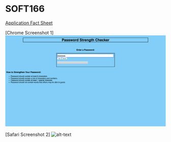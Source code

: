 # SOFT166
[Application Fact Sheet](https://drive.google.com/file/d/17At10FLK38JdlsuV-wBBvSC3vUVZssip/view?usp=sharing)

[Chrome Screenshot 1]
![alt-text](https://github.com/etiennebrand/SOFT166/blob/master/SOFT166Application/img/chrome_application.png)

[Safari Screenshot 2]
![alt-text](https://github.com/etiennebrand/SOFT166/tree/master/SOFT166Application/img/Safari_Application.png)
